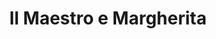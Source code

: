 ---
layout: card_flex_nav
lang: IT
title:  Il Maestro e Margherita
isbn: 9788817059831
cover: /assets/images/IT/MM_IT_006_front.jpg
bcover: /assets/images/IT/MM_IT_006_back.jpg
pubyr: 2018
editor: Ed. BUR Rizzoli Deluxe 
acqdt: 05/2019
acqplace: Napoli 
contrib: K
---
